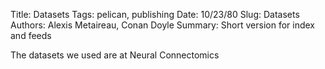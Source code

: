 Title: Datasets
Tags: pelican, publishing
Date: 10/23/80
Slug: Datasets
Authors: Alexis Metaireau, Conan Doyle
Summary: Short version for index and feeds

The datasets we used are at Neural Connectomics


